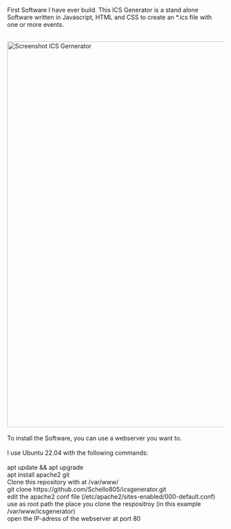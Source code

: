 First Software I have ever build. This ICS Generator is a stand alone Software written in Javascript, HTML and CSS to create an *.ics file with one or more events.<br><br>

<img width="897" alt="Screenshot ICS Gernerator" src="https://github.com/Schello805/icsgenerator/assets/28543330/7f7b0831-2808-4dc3-b668-09187d6c39b9">
<br>
<br>
To install the Software, you can use a webserver you want to.<br>
<br>
I use Ubuntu 22.04 with the following commands:<br>
<br>
apt update && apt upgrade<br>
apt install apache2 git<br>
Clone this repository with at /var/www/<br>
git clone https://github.com/Schello805/icsgenerator.git<br>
edit the apache2 conf file (/etc/apache2/sites-enabled/000-default.conf) use as root path the place you clone the respositroy (in this example /var/www/icsgenerator)
<br>
open the IP-adress of the webserver at port 80

